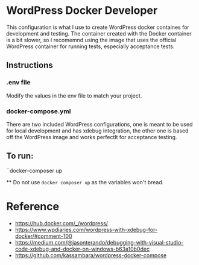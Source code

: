 # WordPress Docker Developer

This configuration is what I use to create WordPress docker containes for development and 
testing. The container created with the Docker container is a bit slower, so I recomemnd 
using the image that uses the official WordPress container for running tests, especially
acceptance tests.

## Instructions

### .env file

Modify the values in the env file to match your project.

### docker-compose.yml

There are two included WordPress configurations, one is meant to be used for local
development and has xdebug integration, the other one is based off the WordPress image
and works perfectlt for acceptance testing.

## To run:

``docker-composer up

** Do not use `docker composer up` as the variables won't bread.

# Reference

* https://hub.docker.com/_/wordpress/
* https://www.wpdiaries.com/wordpress-with-xdebug-for-docker/#comment-100
* https://medium.com/@jasonterando/debugging-with-visual-studio-code-xdebug-and-docker-on-windows-b63a10b0dec
* https://github.com/kassambara/wordpress-docker-compose